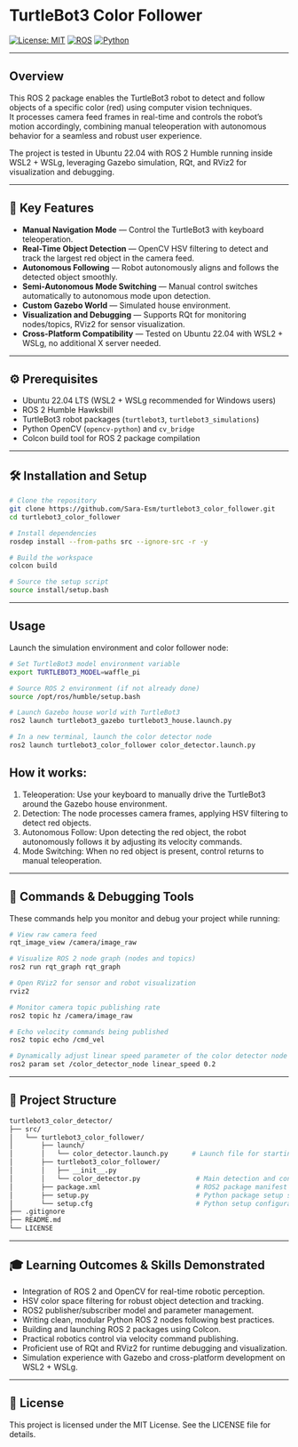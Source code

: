 # TurtleBot3 Color Follower

[![License: MIT](https://img.shields.io/badge/License-MIT-blue.svg)](LICENSE)
[![ROS](https://img.shields.io/badge/ROS-2%20Humble-brightgreen)](https://docs.ros.org/en/humble/)
[![Python](https://img.shields.io/badge/Python-3.10-blue)](https://www.python.org/)

---

## Overview

This ROS 2 package enables the TurtleBot3 robot to detect and follow objects of a specific color (red) using computer vision techniques.  
It processes camera feed frames in real-time and controls the robot’s motion accordingly, combining manual teleoperation with autonomous behavior for a seamless and robust user experience.

The project is tested in Ubuntu 22.04 with ROS 2 Humble running inside WSL2 + WSLg, leveraging Gazebo simulation, RQt, and RViz2 for visualization and debugging.

---

## 🎯 Key Features

- **Manual Navigation Mode** — Control the TurtleBot3 with keyboard teleoperation.
- **Real-Time Object Detection** — OpenCV HSV filtering to detect and track the largest red object in the camera feed.
- **Autonomous Following** — Robot autonomously aligns and follows the detected object smoothly.
- **Semi-Autonomous Mode Switching** — Manual control switches automatically to autonomous mode upon detection.
- **Custom Gazebo World** — Simulated house environment.
- **Visualization and Debugging** — Supports RQt for monitoring nodes/topics, RViz2 for sensor visualization.
- **Cross-Platform Compatibility** — Tested on Ubuntu 22.04 with WSL2 + WSLg, no additional X server needed.

---

## ⚙️ Prerequisites

- Ubuntu 22.04 LTS (WSL2 + WSLg recommended for Windows users)
- ROS 2 Humble Hawksbill
- TurtleBot3 robot packages (`turtlebot3`, `turtlebot3_simulations`)
- Python OpenCV (`opencv-python`) and `cv_bridge`
- Colcon build tool for ROS 2 package compilation

---

## 🛠️ Installation and Setup

```bash
# Clone the repository
git clone https://github.com/Sara-Esm/turtlebot3_color_follower.git
cd turtlebot3_color_follower

# Install dependencies
rosdep install --from-paths src --ignore-src -r -y

# Build the workspace
colcon build

# Source the setup script
source install/setup.bash
```


---


## Usage

Launch the simulation environment and color follower node:

```bash
# Set TurtleBot3 model environment variable
export TURTLEBOT3_MODEL=waffle_pi

# Source ROS 2 environment (if not already done)
source /opt/ros/humble/setup.bash

# Launch Gazebo house world with TurtleBot3
ros2 launch turtlebot3_gazebo turtlebot3_house.launch.py

# In a new terminal, launch the color detector node
ros2 launch turtlebot3_color_follower color_detector.launch.py
```

## How it works:
1. Teleoperation: Use your keyboard to manually drive the TurtleBot3 around the Gazebo house environment.
2. Detection: The node processes camera frames, applying HSV filtering to detect red objects.
3. Autonomous Follow: Upon detecting the red object, the robot autonomously follows it by adjusting its velocity commands.
4. Mode Switching: When no red object is present, control returns to manual teleoperation.


---

## 🔧 Commands & Debugging Tools

These commands help you monitor and debug your project while running:

```bash
# View raw camera feed
rqt_image_view /camera/image_raw

# Visualize ROS 2 node graph (nodes and topics)
ros2 run rqt_graph rqt_graph

# Open RViz2 for sensor and robot visualization
rviz2

# Monitor camera topic publishing rate
ros2 topic hz /camera/image_raw

# Echo velocity commands being published
ros2 topic echo /cmd_vel

# Dynamically adjust linear speed parameter of the color detector node
ros2 param set /color_detector_node linear_speed 0.2
```

---


## 📂 Project Structure
```bash
turtlebot3_color_detector/
├── src/
│   └── turtlebot3_color_follower/
│       ├── launch/
│       │   └── color_detector.launch.py      # Launch file for starting the node
│       ├── turtlebot3_color_follower/
│       │   ├── __init__.py
│       │   └── color_detector.py              # Main detection and control node
│       ├── package.xml                        # ROS2 package manifest
│       ├── setup.py                           # Python package setup script
│       └── setup.cfg                          # Python setup configuration
├── .gitignore
├── README.md
└── LICENSE
```

---


## 🎓 Learning Outcomes & Skills Demonstrated
- Integration of ROS 2 and OpenCV for real-time robotic perception.
- HSV color space filtering for robust object detection and tracking.
- ROS2 publisher/subscriber model and parameter management.
- Writing clean, modular Python ROS 2 nodes following best practices.
- Building and launching ROS 2 packages using Colcon.
- Practical robotics control via velocity command publishing.
- Proficient use of RQt and RViz2 for runtime debugging and visualization.
- Simulation experience with Gazebo and cross-platform development on WSL2 + WSLg.

---


## 📜 License
This project is licensed under the MIT License. See the LICENSE file for details.
